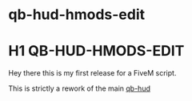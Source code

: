 # qb-hud-hmods-edit
# H1 QB-HUD-HMODS-EDIT                     
Hey there this is my first release for a FiveM script.

This is strictly a rework of the main [qb-hud](https://github.com/qbcore-framework/qb-hud)
